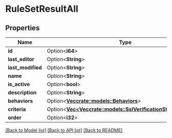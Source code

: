 # RuleSetResultAll

## Properties

Name | Type | Description | Notes
------------ | ------------- | ------------- | -------------
**id** | Option<**i64**> |  | [optional]
**last_editor** | Option<**String**> |  | [optional]
**last_modified** | Option<**String**> |  | [optional]
**name** | Option<**String**> |  | [optional]
**is_active** | Option<**bool**> |  | [optional]
**description** | Option<**String**> |  | [optional]
**behaviors** | Option<[**Vec<crate::models::Behaviors>**](Behaviors.md)> |  | [optional]
**criteria** | Option<[**Vec<Vec<crate::models::SslVerificationStatusCriteria>>**](array.md)> |  | [optional]
**order** | Option<**i32**> |  | [optional]

[[Back to Model list]](../README.md#documentation-for-models) [[Back to API list]](../README.md#documentation-for-api-endpoints) [[Back to README]](../README.md)


